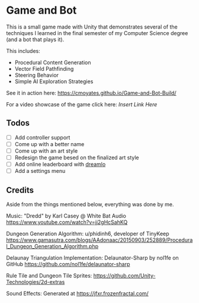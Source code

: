 # Game and Bot

This is a small game made with Unity that demonstrates several of the techniques I learned in the final semester of my Computer Science degree (and a bot that plays it).

This includes:
- Procedural Content Generation
- Vector Field Pathfinding
- Steering Behavior
- Simple AI Exploration Strategies

See it in action here: https://cmoyates.github.io/Game-and-Bot-Build/

For a video showcase of the game click here: *Insert Link Here*

## Todos
- [ ] Add controller support
- [ ] Come up with a better name
- [ ] Come up with an art style
- [ ] Redesign the game besed on the finalized art style
- [ ] Add online leaderboard with [dreamlo](http://dreamlo.com/)
- [ ] Add a settings menu

## Credits
Aside from the things mentioned below, everything was done by me.

Music: "Dredd" by Karl Casey @ White Bat Audio https://www.youtube.com/watch?v=jj2gHcSahKQ

Dungeon Generation Algorithm: u/phidinh6, developer of TinyKeep https://www.gamasutra.com/blogs/AAdonaac/20150903/252889/Procedural_Dungeon_Generation_Algorithm.php

Delaunay Triangulation Implementation: Delaunator-Sharp by nol1fe on GitHub https://github.com/nol1fe/delaunator-sharp

Rule Tile and Dungeon Tile Sprites: https://github.com/Unity-Technologies/2d-extras

Sound Effects: Generated at https://jfxr.frozenfractal.com/
